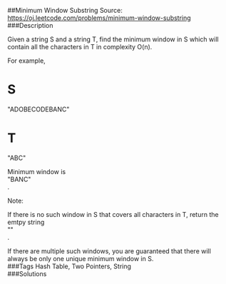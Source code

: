 ##Minimum Window Substring
Source: https://oj.leetcode.com/problems/minimum-window-substring  
###Description

                

Given a string S and a string T, find the minimum window in S which will contain all the characters in T in complexity O(n).
  


  

For example,  

  
S  
 =   
"ADOBECODEBANC"  

  
T  
 =   
"ABC"  

  

  

Minimum window is   
"BANC"  
.
  


  

  
Note:  

If there is no such window in S that covers all characters in T, return the emtpy string   
""  
.
  

  

If there are multiple such windows, you are guaranteed that there will always be only one unique minimum window in S.  
###Tags
Hash Table, Two Pointers, String  
###Solutions
